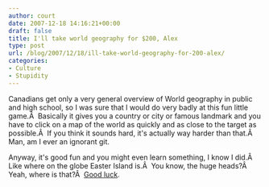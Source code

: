 ```yaml
---
author: court
date: 2007-12-18 14:16:21+00:00
draft: false
title: I'll take world geography for $200, Alex
type: post
url: /blog/2007/12/18/ill-take-world-geography-for-200-alex/
categories:
- Culture
- Stupidity
---
```


Canadians get only a very general overview of World geography in public and high school, so I was sure that I would do very badly at this fun little game.Â  Basically it gives you a country or city or famous landmark and you have to click on a map of the world as quickly and as close to the target as possible.Â  If you think it sounds hard, it's actually way harder than that.Â  Man, am I ever an ignorant git.

Anyway, it's good fun and you might even learn something, I know I did.Â  Like where on the globe Easter Island is.Â  You know, the huge heads?Â  Yeah, where is that?Â  [Good luck](http://www.minijuegosgratis.com/juegos/hwdykyworld/hwdykyworld.html?b415=0766).
